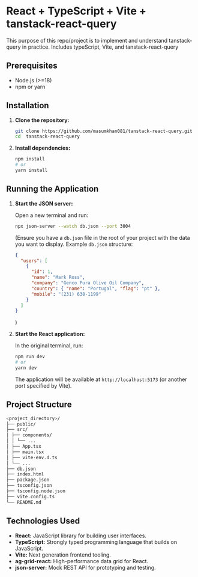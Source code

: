 
# React + TypeScript + Vite + tanstack-react-query

This purpose of this repo/project is to implement and understand tanstack-query in practice. Includes typeScript, Vite, and tanstack-react-query 

## Prerequisites

- Node.js (>=18)
- npm or yarn

## Installation

1.  **Clone the repository:**

    ```bash
    git clone https://github.com/masumkhan081/tanstack-react-query.git
    cd  tanstack-react-query
    ```

2.  **Install dependencies:**

    ```bash
    npm install
    # or
    yarn install
    ```

## Running the Application

1.  **Start the JSON server:**

    Open a new terminal and run:

    ```bash
    npx json-server --watch db.json --port 3004
    ```

    (Ensure you have a `db.json` file in the root of your project with the data you want to display. Example `db.json` structure:

    ```json
    {
      "users": [
        {
          "id": 1,
          "name": "Mark Ross",
          "company": "Genco Pura Olive Oil Company",
          "country": { "name": "Portugal", "flag": "pt" },
          "mobile": "(231) 638-1199"
        }
      ]
    }
    ```

    )

2.  **Start the React application:**

    In the original terminal, run:

    ```bash
    npm run dev
    # or
    yarn dev
    ```

    The application will be available at `http://localhost:5173` (or another port specified by Vite).

## Project Structure

```bash
<project_directory>/
├── public/
├── src/
│ ├── components/
│ │ └── ...
│ ├── App.tsx
│ ├── main.tsx
│ ├── vite-env.d.ts
│ └── ...
├── db.json
├── index.html
├── package.json
├── tsconfig.json
├── tsconfig.node.json
├── vite.config.ts
└── README.md
```

## Technologies Used

- **React:** JavaScript library for building user interfaces.
- **TypeScript:** Strongly typed programming language that builds on JavaScript.
- **Vite:** Next generation frontend tooling.
- **ag-grid-react:** High-performance data grid for React.
- **json-server:** Mock REST API for prototyping and testing.
